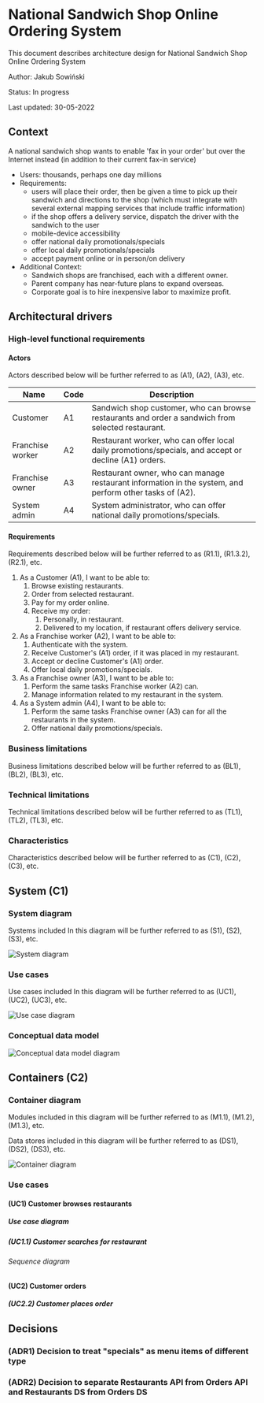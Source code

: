 # National Sandwich Shop Online Ordering System
This document describes architecture design for National Sandwich Shop Online Ordering System

Author: Jakub Sowiński

Status: In progress

Last updated: 30-05-2022


## Context
A national sandwich shop wants to enable 'fax in your order' but over the Internet instead (in addition to their current fax-in service)

- Users: thousands, perhaps one day millions
- Requirements:
    - users will place their order, then be given a time to pick up their sandwich and directions to the shop (which must integrate with several external mapping services that include traffic information)
    - if the shop offers a delivery service, dispatch the driver with the sandwich to the user
    - mobile-device accessibility
    - offer national daily promotionals/specials
    - offer local daily promotionals/specials
    - accept payment online or in person/on delivery
- Additional Context:
    - Sandwich shops are franchised, each with a different owner.
    - Parent company has near-future plans to expand overseas.
    - Corporate goal is to hire inexpensive labor to maximize profit.


## Architectural drivers

### High-level functional requirements

#### Actors
Actors described below will be further referred to as (A1), (A2), (A3), etc.

| Name | Code | Description |
| --- | --- | --- |
| Customer | A1 | Sandwich shop customer, who can browse restaurants and order a sandwich from selected restaurant. |
| Franchise worker | A2 | Restaurant worker, who can offer local daily promotions/specials, and accept or decline (A1) orders. |
| Franchise owner | A3 | Restaurant owner, who can manage restaurant information in the system, and perform other tasks of (A2). |
| System admin | A4 | System administrator, who can offer national daily promotions/specials. |


#### Requirements
Requirements described below will be further referred to as (R1.1), (R1.3.2), (R2.1), etc.

1. As a Customer (A1), I want to be able to:
    1. Browse existing restaurants.
    2. Order from selected restaurant.
    3. Pay for my order online.
    4. Receive my order:
        1. Personally, in restaurant.
        2. Delivered to my location, if restaurant offers delivery service.
2. As a Franchise worker (A2), I want to be able to:
    1. Authenticate with the system.
    2. Receive Customer's (A1) order, if it was placed in my restaurant.
    3. Accept or decline Customer's (A1) order.
    4. Offer local daily promotions/specials.
3. As a Franchise owner (A3), I want to be able to:
    1. Perform the same tasks Franchise worker (A2) can.
    2. Manage information related to my restaurant in the system.
4. As a System admin (A4), I want to be able to:
    1. Perform the same tasks Franchise owner (A3) can for all the restaurants in the system.
    2. Offer national daily promotions/specials.


### Business limitations
Business limitations described below will be further referred to as (BL1), (BL2), (BL3), etc.

### Technical limitations
Technical limitations described below will be further referred to as (TL1), (TL2), (TL3), etc.

### Characteristics
Characteristics described below will be further referred to as (C1), (C2), (C3), etc.

## System (C1)

### System diagram
Systems included In this diagram will be further referred to as (S1), (S2), (S3), etc.

![System diagram](system-diagram-1.png "System diagram")

### Use cases
Use cases included In this diagram will be further referred to as (UC1), (UC2), (UC3), etc.

![Use case diagram](use-case-diagram-1.png "Use case diagram")

### Conceptual data model
![Conceptual data model diagram](conceptual-data-model-diagram-1.png "Conceptual data model diagram")


## Containers (C2)

### Container diagram
Modules included in this diagram will be further referred to as (M1.1), (M1.2), (M1.3), etc.

Data stores included in this diagram will be further referred to as (DS1), (DS2), (DS3), etc.

![Container diagram](container-diagram-1.png "Container diagram")

### Use cases

#### (UC1) Customer browses restaurants

##### Use case diagram

##### (UC1.1) Customer searches for restaurant

###### Sequence diagram

#### (UC2) Customer orders

##### (UC2.2) Customer places order


## Decisions

### (ADR1) Decision to treat "specials" as menu items of different type

### (ADR2) Decision to separate Restaurants API from Orders API and Restaurants DS from Orders DS